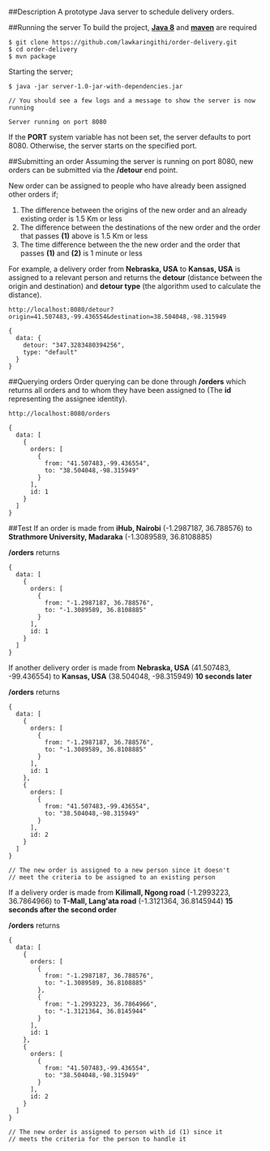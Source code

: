 ##Description
A prototype Java server to schedule delivery orders.

##Running the server
To build the project, [**Java 8**](http://www.oracle.com/technetwork/java/javase/downloads/index.html) and [**maven**](https://maven.apache.org/install.html) are required

    $ git clone https://github.com/lawkaringithi/order-delivery.git
    $ cd order-delivery
    $ mvn package
    
Starting the server;
    
    $ java -jar server-1.0-jar-with-dependencies.jar
    
    // You should see a few logs and a message to show the server is now running
    
	Server running on port 8080

If the **PORT** system variable has not been set, the server defaults to port 8080. Otherwise, the server starts on the specified port.

##Submitting an order
Assuming the server is running on port 8080, new orders can be submitted via the **/detour** end point.

New order can be assigned to people who have already been assigned other orders if;

1. The difference between the origins of the new order and an already existing order is 1.5 Km or less
2. The difference between the destinations of the new order and the order that passes **(1)** above is 1.5 Km or less
3. The time difference between the the new order and the order that passes **(1)** and **(2)** is 1 minute or less

For example, a delivery order from **Nebraska, USA** to **Kansas, USA** is assigned to a relevant person and returns the **detour** (distance between the origin and destination) and **detour type** (the algorithm used to calculate the distance).

    http://localhost:8080/detour?origin=41.507483,-99.436554&destination=38.504048,-98.315949
    
    {
	  data: {
	    detour: "347.3283480394256",
	    type: "default"
	  }
	}
	
	
##Querying orders
Order querying can be done through **/orders** which returns all orders and to whom they have been assigned to (The **id** representing the assignee identity).

    http://localhost:8080/orders
    
    {
	  data: [
	    {
	      orders: [
	        {
	          from: "41.507483,-99.436554",
	          to: "38.504048,-98.315949"
	        }
	      ],
	      id: 1
	    }
	  ]
	}
	

##Test
If an order is made from **iHub, Nairobi** (-1.2987187, 36.788576) to **Strathmore University, Madaraka** (-1.3089589, 36.8108885)

**/orders** returns
    
    {
	  data: [
	    {
	      orders: [
	        {
	          from: "-1.2987187, 36.788576",
	          to: "-1.3089589, 36.8108885"
	        }
	      ],
	      id: 1
	    }
	  ]
	}
	
If another delivery order is made from **Nebraska, USA** (41.507483, -99.436554) to **Kansas, USA** (38.504048, -98.315949) **10 seconds later**

**/orders** returns

    {
	  data: [
	    {
	      orders: [
	        {
	          from: "-1.2987187, 36.788576",
	          to: "-1.3089589, 36.8108885"
	        }
	      ],
	      id: 1
	    },
	    {
	      orders: [
	        {
	          from: "41.507483,-99.436554",
	          to: "38.504048,-98.315949"
	        }
	      ],
	      id: 2
	    }
	  ]
	}
	
	// The new order is assigned to a new person since it doesn't
	// meet the criteria to be assigned to an existing person
	
	
If a delivery order is made from **Kilimall, Ngong road** (-1.2993223, 36.7864966) to **T-Mall, Lang'ata road** (-1.3121364, 36.8145944) **15 seconds after the second order**

**/orders** returns

    {
	  data: [
	    {
	      orders: [
	        {
	          from: "-1.2987187, 36.788576",
	          to: "-1.3089589, 36.8108885"
	        },
	        {
	          from: "-1.2993223, 36.7864966",
	          to: "-1.3121364, 36.8145944"
	        }
	      ],
	      id: 1
	    },
	    {
	      orders: [
	        {
	          from: "41.507483,-99.436554",
	          to: "38.504048,-98.315949"
	        }
	      ],
	      id: 2
	    }
	  ]
	}
	
	// The new order is assigned to person with id (1) since it
	// meets the criteria for the person to handle it